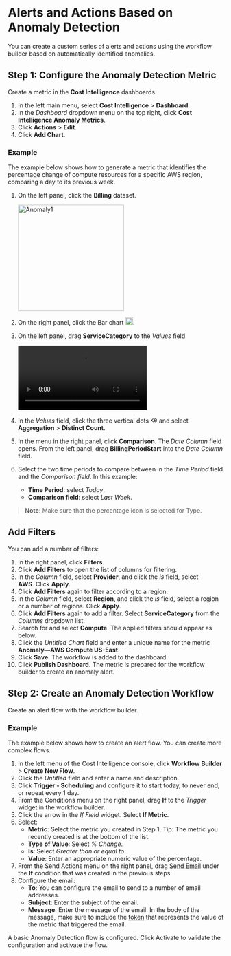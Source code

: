 <meta name="robots" content="noindex">

# Alerts and Actions Based on Anomaly Detection

You can create a custom series of alerts and actions using the workflow builder based on automatically identified anomalies. 

## Step 1: Configure the Anomaly Detection Metric 

Create a metric in the **Cost Intelligence** dashboards.

1. In the left main menu, select **Cost Intelligence** > **Dashboard**.
2. In the <i>Dashboard</i> dropdown menu on the top right, click **Cost Intelligence Anomaly Metrics**.
3. Click **Actions** > **Edit**.
4. Click **Add Chart**. 

### Example

The example below shows how to generate a metric that identifies the percentage change of compute resources for a specific AWS region, comparing a day to its previous week. 

1. On the left panel, click the **Billing** dataset.
   
   <img width="247" alt="Anomaly1" src="https://github.com/user-attachments/assets/040bd19b-2403-4b51-8ced-125dd9e5bfb4">
   
3. On the right panel, click the Bar chart <img height="18px" src="https://github.com/user-attachments/assets/b2800812-13f5-424e-a8be-087e44d7d372">.
4. On the left panel, drag **ServiceCategory** to the <i>Values</i> field.

   <video src="https://github.com/user-attachments/assets/72f9cbc4-1b49-4182-9125-e8f4111b9bf8">

5. In the <i>Values</i> field, click the three vertical dots <img height="16px" alt="kebab" src="https://github.com/user-attachments/assets/4220ff97-90c3-4801-8edf-06f7addcf60a"> and select **Aggregation** > **Distinct Count**.
6. In the menu in the right panel, click **Comparison**. The <i>Date Column</i> field opens. From the left panel, drag **BillingPeriodStart** into the <i>Date Column</i> field.
7. Select the two time periods to compare between in the <i>Time Period</i> field and the <i>Comparison field</i>. In this example:
    * **Time Period**: select <i>Today</i>.
    * **Comparison field**: select <i>Last Week</i>.

  
  > **Note**: Make sure that the percentage icon is selected for Type. 

## Add Filters

You can add a number of filters:

1. In the right panel, click **Filters**.
2. Click **Add Filters** to open the list of columns for filtering.
3. In the <i>Column</i> field, select **Provider**, and click the <i>is</i> field, select **AWS**. Click **Apply**.
4. Click **Add Filters** again to filter according to a region.
5. In the <i>Column</i> field, select **Region**, and click the <i>is</i> field, select a region or a number of regions. Click **Apply**.
6. Click **Add Filters** again to add a filter. Select **ServiceCategory** from the <i>Columns</i> dropdown list.
7. Search for and select **Compute**. The applied filters should appear as below.
8. Click the <i>Untitled Chart</i> field and enter a unique name for the metric **Anomaly—AWS Compute US-East**.
9. Click **Save**. The workflow is added to the dashboard.
10. Click **Publish Dashboard**. The metric is prepared for the workflow builder to create an anomaly alert.

## Step 2: Create an Anomaly Detection Workflow 

Create an alert flow with the workflow builder.

### Example 

The example below shows how to create an alert flow. You can create more complex flows.

1. In the left menu of the Cost Intelligence console, click **Workflow Builder** > **Create New Flow**.
2. Click the <i>Untitled</i> field and enter a name and description.
3. Click **Trigger - Scheduling** and configure it to start today, to never end, or repeat every 1 day.
4. From the Conditions menu on the right panel, drag **If** to the <i>Trigger</i> widget in the workflow builder.
5. Click the arrow in the <i>If Field</i> widget. Select **If Metric**.
6. Select:
    * **Metric**: Select the metric you created in Step 1. Tip: The metric you recently created is at the bottom of the list.
    * **Type of Value**: Select <i>% Change</i>.
    * **Is**: Select <i>Greater than or equal to</i>.
    * **Value**: Enter an appropriate numeric value of the percentage.
7. From the Send Actions menu on the right panel, drag [Send Email](cost-intelligence/tutorials/workflow-builder/configuring-and-sending-emails) under the **If** condition that was created in the previous steps.
8. Configure the email:
    * **To**: You can configure the email to send to a number of email addresses.
    * **Subject**: Enter the subject of the email.
    * **Message**: Enter the message of the email. In the body of the message, make sure to include the [token](cost-intelligence/tutorials/workflow-builder/?id=tokens) that represents the value of the metric that triggered the email. 

A basic Anomaly Detection flow is configured. Click Activate to validate the configuration and activate the flow. 
